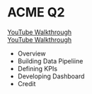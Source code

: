 # ACME Q2
[YouTube Walkthrough](https://www.youtube.com/watch?v=bP58URGxAHA&t=12s)  
<a href="https://www.youtube.com/watch?v=bP58URGxAHA&t=12s">YouTube Walkthrough</a>
  
- Overview
- Building Data Pipeliine
- Defining KPIs
- Developing Dashboard
- Credit
